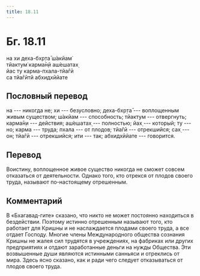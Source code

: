 ```yaml
---
title: 18.11
---
```


# Бг. 18.11
на хи деха-бхр̣та̄ ш́акйам̇<br/>
тйактум̇ карма̄н̣й аш́ешатах̣<br/>
йас ту карма-пхала-тйа̄гӣ<br/>
са тйа̄гӣтй абхидхӣйате
## Пословный перевод

на --- никогда не; хи --- безусловно; деха-бхр̣та̄ --- воплощенным живым
существом; ш́акйам --- способность; тйактум --- отвергнуть; карма̄н̣и ---
действия; аш́ешатах̣ --- полностью; йах̣ --- который; ту --- но; карма ---
труда; пхала --- от плодов; тйа̄гӣ --- отрекшийся; сах̣ --- он; тйа̄гӣ ---
отрекшийся; ити --- так; абхидхӣйате --- говорится.

## Перевод

Воистину, воплощенное живое существо никогда не сможет совсем отказаться
от деятельности. Однако того, кто отрекся от плодов своего труда,
называют по-настоящему отрешенным.

## Комментарий

В «Бхагавад-гите» сказано, что никто не может постоянно находиться в
бездействии. Поэтому истинно отрешенным называют того, кто работает для
Кришны и не наслаждается плодами своего труда, а все отдает Господу.
Многие члены Международного общества сознания Кришны не жалея сил
трудятся в учреждениях, на фабриках или других предприятиях и отдают
заработанные деньги на нужды Общества. Эти возвышенные души являются
истинными санньяси и отреклись от мира. Здесь ясно сказано, как и ради
чего следует отказываться от плодов своего труда.
